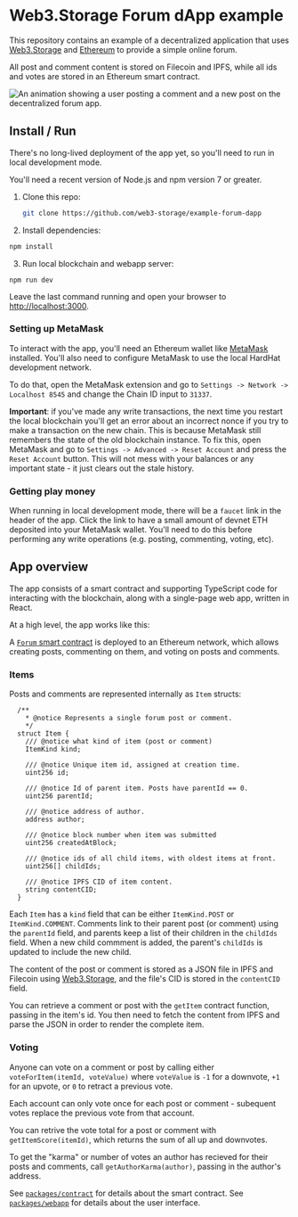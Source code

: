 # Web3.Storage Forum dApp example

This repository contains an example of a decentralized application that uses [Web3.Storage](https://web3.storage) and [Ethereum](https://ethereum.org) to provide a simple online forum. 

All post and comment content is stored on Filecoin and IPFS, while all ids and votes are stored in an Ethereum smart contract.

![An animation showing a user posting a comment and a new post on the decentralized forum app.](./img/w3news.gif)

## Install / Run

There's no long-lived deployment of the app yet, so you'll need to run in local development mode.

You'll need a recent version of Node.js and npm version 7 or greater.

1. Clone this repo:

   ```bash
   git clone https://github.com/web3-storage/example-forum-dapp
   ```

2. Install dependencies:

  ```bash
  npm install
  ```

3. Run local blockchain and webapp server:

  ```
  npm run dev
  ```

Leave the last command running and open your browser to [http://localhost:3000](http://localhost:3000).

### Setting up MetaMask

To interact with the app, you'll need an Ethereum wallet like [MetaMask](https://metamask.io) installed.
You'll also need to configure MetaMask to use the local HardHat development network. 

To do that, open the MetaMask extension and go to `Settings -> Network -> Localhost 8545` and change the Chain ID input to `31337`.

**Important**: if you've made any write transactions, the next time you restart the local blockchain you'll get an error about an incorrect nonce if you try to make a transaction on the new chain. This is because MetaMask still remembers the state of the old blockchain instance. To fix this, open MetaMask and go to `Settings -> Advanced -> Reset Account` and press the `Reset Account` button. This will not mess with your balances or any important state - it just clears out the stale history.

### Getting play money

When running in local development mode, there will be a `faucet` link in the header of the app. Click the link to have a small amount of devnet ETH deposited into your MetaMask wallet. You'll need to do this before performing any write operations (e.g. posting, commenting, voting, etc).

## App overview

The app consists of a smart contract and supporting TypeScript code for interacting with the blockchain, along with a single-page web app, written in React.

At a high level, the app works like this:

A [`Forum` smart contract][src-forum-sol] is deployed to an Ethereum network, which allows creating posts, commenting on them, and voting on posts and comments.

### Items

Posts and comments are represented internally as `Item` structs:

```solidity
  /**
    * @notice Represents a single forum post or comment. 
    */
  struct Item {
    /// @notice what kind of item (post or comment)
    ItemKind kind;

    /// @notice Unique item id, assigned at creation time.
    uint256 id;

    /// @notice Id of parent item. Posts have parentId == 0.
    uint256 parentId;

    /// @notice address of author.
    address author;

    /// @notice block number when item was submitted
    uint256 createdAtBlock;

    /// @notice ids of all child items, with oldest items at front.
    uint256[] childIds;

    /// @notice IPFS CID of item content.
    string contentCID;
  }
```

Each `Item` has a `kind` field that can be either `ItemKind.POST` or `ItemKind.COMMENT`. Comments link to their parent post (or comment) using the `parentId` field, and parents keep a list of their children in the `childIds` field. When a new child commment is added, the parent's `childIds` is updated to include the new child.

The content of the post or comment is stored as a JSON file in IPFS and Filecoin using [Web3.Storage](https://web3.storage), and the file's CID is stored in the `contentCID` field.

You can retrieve a comment or post with the `getItem` contract function, passing in the item's id. You then need to fetch the content from IPFS and parse the JSON in order to render the complete item.

### Voting

Anyone can vote on a comment or post by calling either `voteForItem(itemId, voteValue)`  where `voteValue` is `-1` for a downvote, `+1` for an upvote, or `0` to retract a previous vote.

Each account can only vote once for each post or comment - subequent votes replace the previous vote from that account.

You can retrive the vote total for a post or comment with `getItemScore(itemId)`, which returns the sum of all up and downvotes.

To get the "karma" or number of votes an author has recieved for their posts and comments, call `getAuthorKarma(author)`, passing in the author's address.


See [`packages/contract`](./packages/contract/README.md) for details about the smart contract.
See [`packages/webapp`](./packages/webapp/README.md) for details about the user interface.


[src-forum-sol]: ./packages/contract/contracts/Forum.sol

[ipfs-docs-cid]: https://docs.ipfs.io/concepts/content-addressing/
